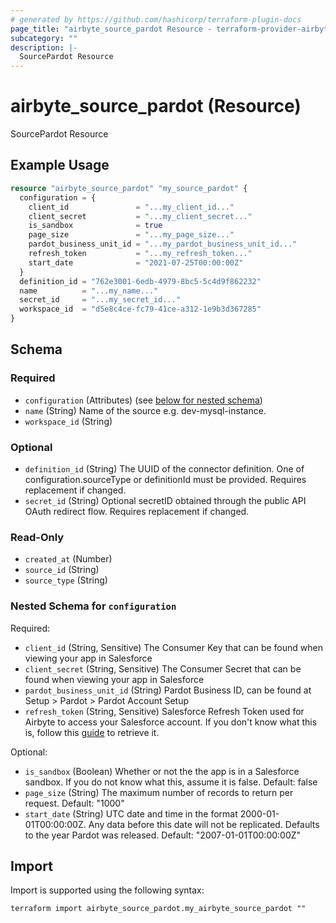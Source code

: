 ```yaml
---
# generated by https://github.com/hashicorp/terraform-plugin-docs
page_title: "airbyte_source_pardot Resource - terraform-provider-airbyte"
subcategory: ""
description: |-
  SourcePardot Resource
---
```


# airbyte_source_pardot (Resource)

SourcePardot Resource

## Example Usage

```terraform
resource "airbyte_source_pardot" "my_source_pardot" {
  configuration = {
    client_id               = "...my_client_id..."
    client_secret           = "...my_client_secret..."
    is_sandbox              = true
    page_size               = "...my_page_size..."
    pardot_business_unit_id = "...my_pardot_business_unit_id..."
    refresh_token           = "...my_refresh_token..."
    start_date              = "2021-07-25T00:00:00Z"
  }
  definition_id = "762e3001-6edb-4979-8bc5-5c4d9f862232"
  name          = "...my_name..."
  secret_id     = "...my_secret_id..."
  workspace_id  = "d5e8c4ce-fc79-41ce-a312-1e9b3d367285"
}
```

<!-- schema generated by tfplugindocs -->
## Schema

### Required

- `configuration` (Attributes) (see [below for nested schema](#nestedatt--configuration))
- `name` (String) Name of the source e.g. dev-mysql-instance.
- `workspace_id` (String)

### Optional

- `definition_id` (String) The UUID of the connector definition. One of configuration.sourceType or definitionId must be provided. Requires replacement if changed.
- `secret_id` (String) Optional secretID obtained through the public API OAuth redirect flow. Requires replacement if changed.

### Read-Only

- `created_at` (Number)
- `source_id` (String)
- `source_type` (String)

<a id="nestedatt--configuration"></a>
### Nested Schema for `configuration`

Required:

- `client_id` (String, Sensitive) The Consumer Key that can be found when viewing your app in Salesforce
- `client_secret` (String, Sensitive) The Consumer Secret that can be found when viewing your app in Salesforce
- `pardot_business_unit_id` (String) Pardot Business ID, can be found at Setup > Pardot > Pardot Account Setup
- `refresh_token` (String, Sensitive) Salesforce Refresh Token used for Airbyte to access your Salesforce account. If you don't know what this is, follow this <a href="https://medium.com/@bpmmendis94/obtain-access-refresh-tokens-from-salesforce-rest-api-a324fe4ccd9b">guide</a> to retrieve it.

Optional:

- `is_sandbox` (Boolean) Whether or not the the app is in a Salesforce sandbox. If you do not know what this, assume it is false. Default: false
- `page_size` (String) The maximum number of records to return per request. Default: "1000"
- `start_date` (String) UTC date and time in the format 2000-01-01T00:00:00Z. Any data before this date will not be replicated. Defaults to the year Pardot was released. Default: "2007-01-01T00:00:00Z"

## Import

Import is supported using the following syntax:

```shell
terraform import airbyte_source_pardot.my_airbyte_source_pardot ""
```
